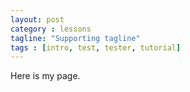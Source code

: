 ```yaml
---
layout: post
category : lessons
tagline: "Supporting tagline"
tags : [intro, test, tester, tutorial]
---
```


Here is my page.
